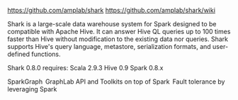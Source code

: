 https://github.com/amplab/shark
https://github.com/amplab/shark/wiki

Shark is a large-scale data warehouse system for Spark designed to be compatible with Apache Hive. It can answer Hive QL queries up to 100 times faster than Hive without modification to the existing data nor queries. Shark supports Hive's query language, metastore, serialization formats, and user-defined functions.

Shark 0.8.0 requires:
  Scala 2.9.3
  Hive 0.9
  Spark 0.8.x

SparkGraph 
 GraphLab API and Toolkits on top of Spark 
 Fault tolerance by leveraging Spark
